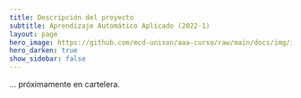 ```yaml
---
title: Descripción del proyecto
subtitle: Aprendizaje Automático Aplicado (2022-1)
layout: page
hero_image: https://github.com/mcd-unison/aaa-curso/raw/main/docs/img/intro-banner.jpeg
hero_darken: true
show_sidebar: false
---
```


... próximamente en cartelera.